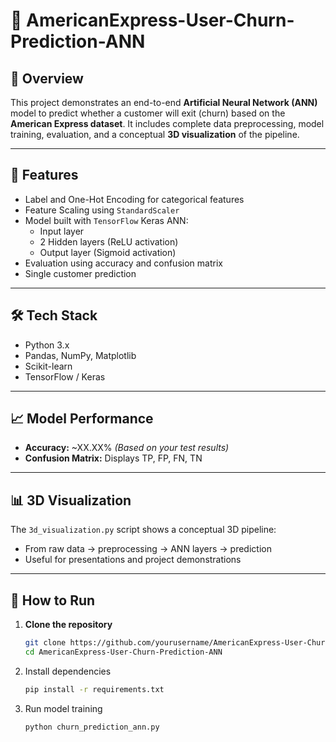 # 📌 AmericanExpress-User-Churn-Prediction-ANN

## 🧠 Overview
This project demonstrates an end-to-end **Artificial Neural Network (ANN)** model to predict whether a customer will exit (churn) based on the **American Express dataset**. It includes complete data preprocessing, model training, evaluation, and a conceptual **3D visualization** of the pipeline.


---

## 🚀 Features
- Label and One-Hot Encoding for categorical features
- Feature Scaling using `StandardScaler`
- Model built with `TensorFlow` Keras ANN:
  - Input layer
  - 2 Hidden layers (ReLU activation)
  - Output layer (Sigmoid activation)
- Evaluation using accuracy and confusion matrix
- Single customer prediction

---

## 🛠️ Tech Stack
- Python 3.x
- Pandas, NumPy, Matplotlib
- Scikit-learn
- TensorFlow / Keras

---

## 📈 Model Performance
- **Accuracy:** ~XX.XX% *(Based on your test results)*
- **Confusion Matrix:** Displays TP, FP, FN, TN

---

## 📊 3D Visualization
The `3d_visualization.py` script shows a conceptual 3D pipeline:
- From raw data → preprocessing → ANN layers → prediction
- Useful for presentations and project demonstrations

---

## 🧪 How to Run

1. **Clone the repository**
   ```bash
   git clone https://github.com/yourusername/AmericanExpress-User-Churn-Prediction-ANN.git
   cd AmericanExpress-User-Churn-Prediction-ANN
2. Install dependencies
   ```bash
   pip install -r requirements.txt
3. Run model training
   ```bash
   python churn_prediction_ann.py

